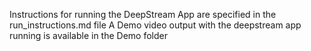 Instructions for running the DeepStream App are specified in the run_instructions.md file
A Demo video output with the deepstream app running is available in the Demo folder
